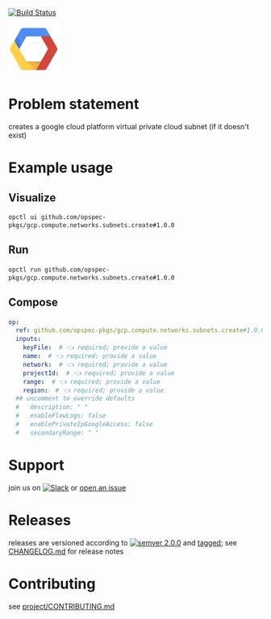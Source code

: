 [![Build Status](https://github.com/opspec-pkgs/gcp.compute.networks.subnets.create/workflows/build/badge.svg?branch=main)](https://github.com/opspec-pkgs/gcp.compute.networks.subnets.create/actions?query=workflow%3Abuild+branch%3Amain)

<img src="icon.svg" alt="icon" height="100px">

# Problem statement

creates a google cloud platform virtual private cloud subnet (if it doesn't exist)

# Example usage

## Visualize

```shell
opctl ui github.com/opspec-pkgs/gcp.compute.networks.subnets.create#1.0.0
```

## Run

```
opctl run github.com/opspec-pkgs/gcp.compute.networks.subnets.create#1.0.0
```

## Compose

```yaml
op:
  ref: github.com/opspec-pkgs/gcp.compute.networks.subnets.create#1.0.0
  inputs:
    keyFile:  # 👈 required; provide a value
    name:  # 👈 required; provide a value
    network:  # 👈 required; provide a value
    projectId:  # 👈 required; provide a value
    range:  # 👈 required; provide a value
    region:  # 👈 required; provide a value
  ## uncomment to override defaults
  #   description: " "
  #   enableFlowLogs: false
  #   enablePrivateIpGoogleAccess: false
  #   secondaryRange: " "
```

# Support

join us on
[![Slack](https://img.shields.io/badge/slack-opctl-E01563.svg)](https://join.slack.com/t/opctl/shared_invite/zt-51zodvjn-Ul_UXfkhqYLWZPQTvNPp5w)
or
[open an issue](https://github.com/opspec-pkgs/gcp.compute.networks.subnets.create/issues)

# Releases

releases are versioned according to
[![semver 2.0.0](https://img.shields.io/badge/semver-2.0.0-brightgreen.svg)](http://semver.org/spec/v2.0.0.html)
and [tagged](https://git-scm.com/book/en/v2/Git-Basics-Tagging); see
[CHANGELOG.md](CHANGELOG.md) for release notes

# Contributing

see
[project/CONTRIBUTING.md](https://github.com/opspec-pkgs/project/blob/main/CONTRIBUTING.md)
